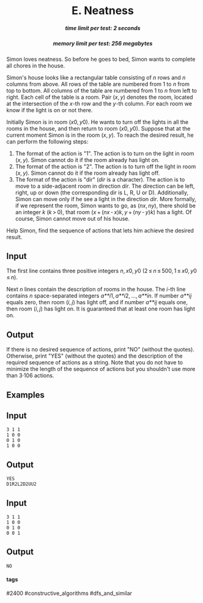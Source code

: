 <h1 style='text-align: center;'> E. Neatness</h1>

<h5 style='text-align: center;'>time limit per test: 2 seconds</h5>
<h5 style='text-align: center;'>memory limit per test: 256 megabytes</h5>

Simon loves neatness. So before he goes to bed, Simon wants to complete all chores in the house.

Simon's house looks like a rectangular table consisting of *n* rows and *n* columns from above. All rows of the table are numbered from 1 to *n* from top to bottom. All columns of the table are numbered from 1 to *n* from left to right. Each cell of the table is a room. Pair (*x*, *y*) denotes the room, located at the intersection of the *x*-th row and the *y*-th column. For each room we know if the light is on or not there.

Initially Simon is in room (*x*0, *y*0). He wants to turn off the lights in all the rooms in the house, and then return to room (*x*0, *y*0). Suppose that at the current moment Simon is in the room (*x*, *y*). To reach the desired result, he can perform the following steps:

1. The format of the action is "1". The action is to turn on the light in room (*x*, *y*). Simon cannot do it if the room already has light on.
2. The format of the action is "2". The action is to turn off the light in room (*x*, *y*). Simon cannot do it if the room already has light off.
3. The format of the action is "dir" (*dir* is a character). The action is to move to a side-adjacent room in direction *dir*. The direction can be left, right, up or down (the corresponding dir is L, R, U or D). Additionally, Simon can move only if he see a light in the direction *dir*. More formally, if we represent the room, Simon wants to go, as (*nx*, *ny*), there shold be an integer *k* (*k* > 0), that room (*x* + (*nx* - *x*)*k*, *y* + (*ny* - *y*)*k*) has a light. Of course, Simon cannot move out of his house.

Help Simon, find the sequence of actions that lets him achieve the desired result.

## Input

The first line contains three positive integers *n*, *x*0, *y*0 (2 ≤ *n* ≤ 500, 1 ≤ *x*0, *y*0 ≤ *n*).

Next *n* lines contain the description of rooms in the house. The *i*-th line contains *n* space-separated integers *a**i*1, *a**i*2, ..., *a**in*. If number *a**ij* equals zero, then room (*i*, *j*) has light off, and if number *a**ij* equals one, then room (*i*, *j*) has light on. It is guaranteed that at least one room has light on.

## Output

If there is no desired sequence of actions, print "NO" (without the quotes). Otherwise, print "YES" (without the quotes) and the description of the required sequence of actions as a string. Note that you do not have to minimize the length of the sequence of actions but you shouldn't use more than 3·106 actions.

## Examples

## Input


```
3 1 1  
1 0 0  
0 1 0  
1 0 0  

```
## Output


```
YES  
D1R2L2D2UU2  

```
## Input


```
3 1 1  
1 0 0  
0 1 0  
0 0 1  

```
## Output


```
NO  

```


#### tags 

#2400 #constructive_algorithms #dfs_and_similar 